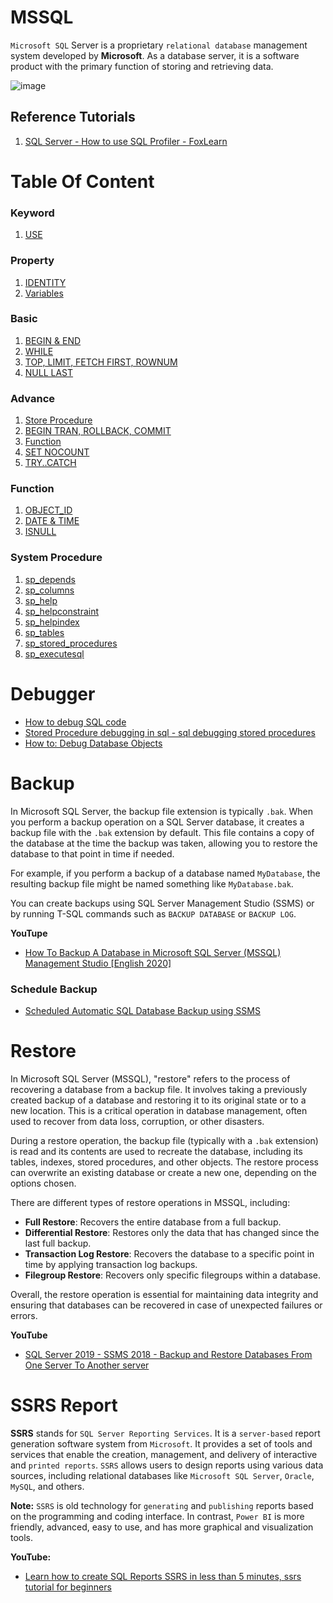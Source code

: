 # MSSQL
`Microsoft SQL` Server is a proprietary `relational database` management system developed by **Microsoft**. As a database server, it is a software product with the primary function of storing and retrieving data.

![image](https://github.com/Antony-M1/mssql/assets/96291963/ddf095cd-1e1c-4fbd-a22e-1177d02953d2)

## Reference Tutorials
1. [SQL Server - How to use SQL Profiler - FoxLearn](https://www.youtube.com/watch?v=mkGoK8X0X3o)

# Table Of Content
### Keyword
1. [USE](./keyword/use.md)


### Property
1. [IDENTITY](./property/identity.md)
2. [Variables](./property/variables.md)


### Basic
1. [BEGIN & END](./basic/begin-end.md)
2. [WHILE](basic/while.md)
3. [TOP, LIMIT, FETCH FIRST, ROWNUM](basic/TOP-LIMIT-FETCH_FIRST-ROWNUM.md)
4. [NULL LAST](basic/null-last.md)


### Advance
1. [Store Procedure](./advance/store_procedure.md)
2. [BEGIN TRAN, ROLLBACK, COMMIT](./advance/advancebegin-tran-rollback-commit.md)
3. [Function](advance/function.md)
4. [SET NOCOUNT](advance/SET-NOCOUNT.md)
5. [TRY..CATCH](advance/TRY-CATCH.md)
### Function
1. [OBJECT_ID](/function/OBJECT_ID.md)
2. [DATE & TIME](function/date-and-time.md)
3. [ISNULL](function/isnull.md)

### System Procedure
1. [sp_depends](procedure/sp_depends.md)
2. [sp_columns](procedure/sp_columns.md)
3. [sp_help](procedure/sp_help.md)
4. [sp_helpconstraint](procedure/sp_helpconstraint.md)
5. [sp_helpindex](procedure/sp_helpindex.md)
6. [sp_tables](procedure/sp_tables.md)
7. [sp_stored_procedures](procedure/sp_stored_procedures.md)
8. [sp_executesql]()

# Debugger
* [How to debug SQL code](https://www.youtube.com/watch?v=wng_eetygXM)
* [Stored Procedure debugging in sql - sql debugging stored procedures](https://www.youtube.com/watch?v=BDswTNxnFAA)
* [How to: Debug Database Objects](https://learn.microsoft.com/en-us/sql/ssdt/how-to-debug-database-objects?view=sql-server-ver16)

# Backup
In Microsoft SQL Server, the backup file extension is typically `.bak`. When you perform a backup operation on a SQL Server database, it creates a backup file with the `.bak` extension by default. This file contains a copy of the database at the time the backup was taken, allowing you to restore the database to that point in time if needed.

For example, if you perform a backup of a database named `MyDatabase`, the resulting backup file might be named something like `MyDatabase.bak`.

You can create backups using SQL Server Management Studio (SSMS) or by running T-SQL commands such as `BACKUP DATABASE` or `BACKUP LOG`.

**YouTupe**
* [How To Backup A Database in Microsoft SQL Server (MSSQL) Management Studio [English 2020]](https://www.youtube.com/watch?v=S6uo4_f0Gvw)

### Schedule Backup
* [Scheduled Automatic SQL Database Backup using SSMS](https://www.youtube.com/watch?v=D0zuWkBdedI)

# Restore
In Microsoft SQL Server (MSSQL), "restore" refers to the process of recovering a database from a backup file. It involves taking a previously created backup of a database and restoring it to its original state or to a new location. This is a critical operation in database management, often used to recover from data loss, corruption, or other disasters.

During a restore operation, the backup file (typically with a `.bak` extension) is read and its contents are used to recreate the database, including its tables, indexes, stored procedures, and other objects. The restore process can overwrite an existing database or create a new one, depending on the options chosen.

There are different types of restore operations in MSSQL, including:
- **Full Restore**: Recovers the entire database from a full backup.
- **Differential Restore**: Restores only the data that has changed since the last full backup.
- **Transaction Log Restore**: Recovers the database to a specific point in time by applying transaction log backups.
- **Filegroup Restore**: Recovers only specific filegroups within a database.

Overall, the restore operation is essential for maintaining data integrity and ensuring that databases can be recovered in case of unexpected failures or errors.

**YouTube**
* [SQL Server 2019 - SSMS 2018 - Backup and Restore Databases From One Server To Another server](https://www.youtube.com/watch?v=B9-bpeNZnVs)

# SSRS Report

**SSRS** stands for `SQL Server Reporting Services`. It is a `server-based` report generation software system from `Microsoft`. It provides a set of tools and services that enable the creation, management, and delivery of interactive and `printed reports`. `SSRS` allows users to design reports using various data sources, including relational databases like `Microsoft SQL Server`, `Oracle`, `MySQL`, and others.

**Note:** `SSRS` is old technology for `generating` and `publishing` reports based on the programming and coding interface. In contrast, `Power BI` is more friendly, advanced, easy to use, and has more graphical and visualization tools.

**YouTube:**
* [Learn how to create SQL Reports SSRS in less than 5 minutes, ssrs tutorial for beginners](https://www.youtube.com/watch?v=Zfc6jExS4Gk)
